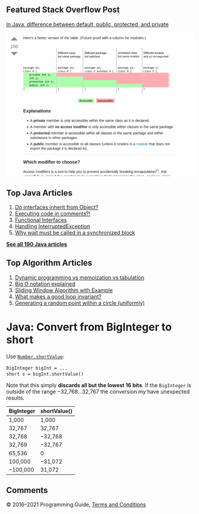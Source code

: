 ## Featured Stack Overflow Post

[In Java, difference between default, public, protected, and private](https://stackoverflow.com/a/33627846/276052)

[<img src="../images/so-featured-33627846.png" alt="StackOverflow screenshot thumbnail" class="screenshot" />](https://stackoverflow.com/a/33627846/276052)

## Top Java Articles

1.  [Do interfaces inherit from Object?](do-interfaces-inherit-from-object.html)
2.  [Executing code in comments?!](executing-code-in-comments.html)
3.  [Functional Interfaces](functional-interfaces.html)
4.  [Handling InterruptedException](handling-interrupted-exceptions.html)
5.  [Why wait must be called in a synchronized block](why-wait-must-be-in-synchronized.html)

[**See all 190 Java articles**](index.html)

## Top Algorithm Articles

1.  [Dynamic programming vs memoization vs tabulation](../dynamic-programming-vs-memoization-vs-tabulation.html)
2.  [Big O notation explained](../big-o-notation-explained.html)
3.  [Sliding Window Algorithm with Example](../sliding-window-example.html)
4.  [What makes a good loop invariant?](../what-makes-a-good-loop-invariant.html)
5.  [Generating a random point within a circle (uniformly)](../random-point-within-circle.html)

# Java: Convert from BigInteger to short

Use [`Number.shortValue`](https://docs.oracle.com/javase/8/docs/api/java/lang/Number.html#shortValue--):

    BigInteger bigInt = ...
    short s = bigInt.shortValue()

Note that this simply **discards all but the lowest 16 bits**. If the `BigInteger` is outside of the range −32,768…32,767 the conversion my have unexpected results.

<table><thead><tr class="header"><th>BigInteger</th><th>shortValue()</th></tr></thead><tbody><tr class="odd"><td>1,000</td><td>1,000</td></tr><tr class="even"><td>32,767</td><td>32,767</td></tr><tr class="odd"><td>32,768</td><td>−32,768</td></tr><tr class="even"><td>32,769</td><td>−32,767</td></tr><tr class="odd"><td>65,536</td><td>0</td></tr><tr class="even"><td>100,000</td><td>−31,072</td></tr><tr class="odd"><td>−100,000</td><td>31,072</td></tr></tbody></table>

## Comments

© 2016–2021 Programming.Guide, [Terms and Conditions](../terms-and-conditions.html)
